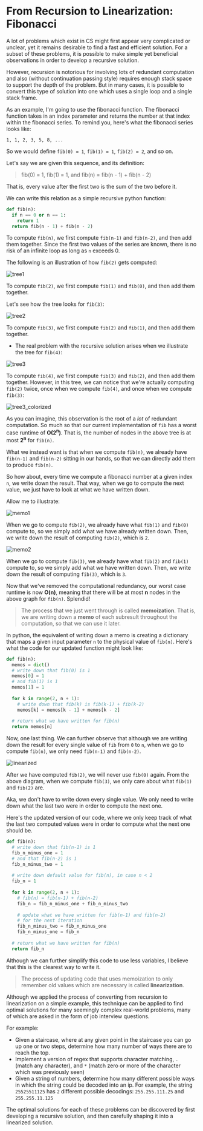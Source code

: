 # From Recursion to Linearization: Fibonacci

A lot of problems which exist in CS might first appear very complicated or unclear, yet it remains desirable to find a fast and efficient solution. For a subset of these problems, it is possible to make simple yet beneficial observations in order to develop a recursive solution.

However, recursion is notorious for involving lots of redundant computation and also (without continuation passing style) requires enough stack space to support the depth of the problem. But in many cases, it is possible to convert this type of solution into one which uses a single loop and a single stack frame.

As an example, I'm going to use the fibonacci function. The fibonacci function takes in an index parameter and returns the number at that index within the fibonacci series. To remind you, here's what the fibonacci series looks like:

`1, 1, 2, 3, 5, 8, ...`

So we would define `fib(0) = 1`, `fib(1) = 1`, `fib(2) = 2`, and so on.

Let's say we are given this sequence, and its definition:

> fib(0) = 1, fib(1) = 1, and fib(n) = fib(n - 1) + fib(n - 2)

That is, every value after the first two is the sum of the two before it.

We can write this relation as a simple recursive python function:

```python
def fib(n):
  if n == 0 or n == 1:
    return 1
  return fib(n - 1) + fib(n - 2)
```

To compute `fib(n)`, we first compute `fib(n-1)` and `fib(n-2)`, and then add them together. Since the first two values of the series are known, there is no risk of an infinite loop as long as `n` exceeds 0.

The following is an illustration of how `fib(2)` gets computed:

![tree1](images/recursive/tree1.png)

To compute `fib(2)`, we first compute `fib(1)` and `fib(0)`, and then add them together.

Let's see how the tree looks for `fib(3)`:

![tree2](images/recursive/tree2.png)

To compute `fib(3)`, we first compute `fib(2)` and `fib(1)`, and then add them together.

* The real problem with the recursive solution arises when we illustrate the tree for `fib(4)`:

![tree3](images/recursive/tree3.png)

To compute `fib(4)`, we first compute `fib(3)` and `fib(2)`, and then add them together. However, in this tree, we can notice that we're actually computing `fib(2)` twice, once when we compute `fib(4)`, and once when we compute `fib(3)`:

![tree3_colorized](images/recursive/tree3_colorized.png)

As you can imagine, this observation is the root of a *lot* of redundant computation. So much so that our current implementation of `fib` has a worst case runtime of **O(2<sup>n</sup>)**. That is, the number of nodes in the above tree is at most **2<sup>n</sup>** for `fib(n)`.

What we instead want is that when we compute `fib(n)`, we already have `fib(n-1)` and `fib(n-2)` sitting in our hands, so that we can directly add them to produce `fib(n)`.

So how about, every time we compute a fibonacci number at a given index `n`, we write down the result. That way, when we go to compute the next value, we just have to look at what we have written down.

Allow me to illustrate:

![memo1](images/memoized/memo1.png)

When we go to compute `fib(2)`, we already have what `fib(1)` and `fib(0)` compute to, so we simply add what we have already written down. Then, we write down the result of computing `fib(2)`, which is `2`.

![memo2](images/memoized/memo2.png)

When we go to compute `fib(3)`, we already have what `fib(2)` and `fib(1)` compute to, so we simply add what we have written down. Then, we write down the result of computing `fib(3)`, which is `3`.

Now that we've removed the computational redundancy, our worst case runtime is now **O(n)**, meaning that there will be at most **n** nodes in the above graph for `fib(n)`. Splendid!

> The process that we just went through is called **memoization**. That is, we are writing down a **memo** of each subresult throughout the computation, so that we can use it later.

In python, the equivalent of writing down a memo is creating a dictionary that maps a given input parameter `n` to the physical value of `fib(n)`. Here's what the code for our updated function might look like:

```python
def fib(n):
  memos = dict()
  # write down that fib(0) is 1
  memos[0] = 1
  # and fib(1) is 1
  memos[1] = 1
  
  for k in range(2, n + 1):
    # write down that fib(k) is fib(k-1) + fib(k-2)
    memos[k] = memos[k - 1] + memos[k - 2]
  
  # return what we have written for fib(n)
  return memos[n]
```

Now, one last thing. We can further observe that although we are writing down the result for every single value of `fib` from `0` to `n`, when we go to compute `fib(n)`, we only need `fib(n-1)` and `fib(n-2)`.

![linearized](images/linearized.png)

After we have computed `fib(2)`, we will never use `fib(0)` again. From the above diagram, when we compute `fib(3)`, we only care about what `fib(1)` and `fib(2)` are.

Aka, we don't have to write down every single value. We only need to write down what the last two were in order to compute the next one.

Here's the updated version of our code, where we only keep track of what the last two computed values were in order to compute what the next one should be.

```python
def fib(n):
  # write down that fib(n-1) is 1
  fib_n_minus_one = 1
  # and that fib(n-2) is 1
  fib_n_minus_two = 1
  
  # write down default value for fib(n), in case n < 2
  fib_n = 1
  
  for k in range(2, n + 1):
    # fib(n) = fib(n-1) + fib(n-2)
    fib_n = fib_n_minus_one + fib_n_minus_two
    
    # update what we have written for fib(n-1) and fib(n-2)
    # for the next iteration
    fib_n_minus_two = fib_n_minus_one
    fib_n_minus_one = fib_n
  
  # return what we have written for fib(n)
  return fib_n
```

Although we can further simplify this code to use less variables, I believe that this is the clearest way to write it.

> The process of updating code that uses memoization to only remember old values which are necessary is called **linearization**.

Although we applied the process of converting from recursion to linearization on a simple example, this technique can be applied to find optimal solutions for many seemingly complex real-world problems, many of which are asked in the form of job interview questions.

For example:

* Given a staircase, where at any given point in the staircase you can go up one or two steps, determine how many number of ways there are to reach the top.
* Implement a version of regex that supports character matching, `.` (match any character), and `*` (match zero or more of the character which was previously seen)
* Given a string of numbers, determine how many different possible ways in which the string could be decoded into an ip. For example, the string `25525511125` has `2` different possible decodings: `255.255.111.25` and `255.255.11.125`

The optimal solutions for each of these problems can be discovered by first developing a recursive solution, and then carefully shaping it into a linearized solution.
